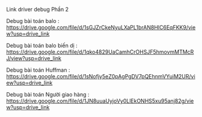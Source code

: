 Link driver debug Phần 2

Debug bài toán balo : https://drive.google.com/file/d/1sGJZrCkeNyuLXaPL1brAN8HlC6EqFKK9/view?usp=drive_link

Debug bài toán balo biến dị : https://drive.google.com/file/d/1qko4829UaCamhCrOHSJF5hmovmMTMcRJ/view?usp=drive_link

Debug bài toán Huffman : https://drive.google.com/file/d/1sNofjy5eZ0pAgPgDV7pQEhnmVYuiM2UR/view?usp=drive_link

Debug bài toán Người giao hàng : https://drive.google.com/file/d/1JN8uuaUyjoVy0LlEkONHS5xu95anj82g/view?usp=drive_link 
